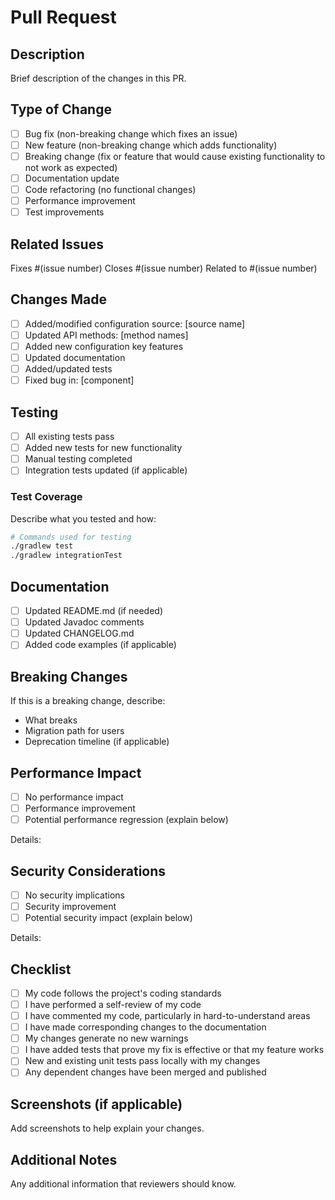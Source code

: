 # Pull Request

## Description

Brief description of the changes in this PR.

## Type of Change

- [ ] Bug fix (non-breaking change which fixes an issue)
- [ ] New feature (non-breaking change which adds functionality)
- [ ] Breaking change (fix or feature that would cause existing functionality to not work as expected)
- [ ] Documentation update
- [ ] Code refactoring (no functional changes)
- [ ] Performance improvement
- [ ] Test improvements

## Related Issues

Fixes #(issue number)
Closes #(issue number)
Related to #(issue number)

## Changes Made

- [ ] Added/modified configuration source: [source name]
- [ ] Updated API methods: [method names]
- [ ] Added new configuration key features
- [ ] Updated documentation
- [ ] Added/updated tests
- [ ] Fixed bug in: [component]

## Testing

- [ ] All existing tests pass
- [ ] Added new tests for new functionality
- [ ] Manual testing completed
- [ ] Integration tests updated (if applicable)

### Test Coverage

Describe what you tested and how:

```bash
# Commands used for testing
./gradlew test
./gradlew integrationTest
```

## Documentation

- [ ] Updated README.md (if needed)
- [ ] Updated Javadoc comments
- [ ] Updated CHANGELOG.md
- [ ] Added code examples (if applicable)

## Breaking Changes

If this is a breaking change, describe:
- What breaks
- Migration path for users
- Deprecation timeline (if applicable)

## Performance Impact

- [ ] No performance impact
- [ ] Performance improvement
- [ ] Potential performance regression (explain below)

Details:

## Security Considerations

- [ ] No security implications
- [ ] Security improvement
- [ ] Potential security impact (explain below)

Details:

## Checklist

- [ ] My code follows the project's coding standards
- [ ] I have performed a self-review of my code
- [ ] I have commented my code, particularly in hard-to-understand areas
- [ ] I have made corresponding changes to the documentation
- [ ] My changes generate no new warnings
- [ ] I have added tests that prove my fix is effective or that my feature works
- [ ] New and existing unit tests pass locally with my changes
- [ ] Any dependent changes have been merged and published

## Screenshots (if applicable)

Add screenshots to help explain your changes.

## Additional Notes

Any additional information that reviewers should know.